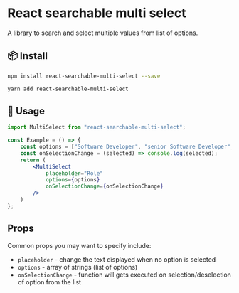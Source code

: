 # React searchable multi select

A library to search and select multiple values from list of options.

## 📦 Install

```bash
npm install react-searchable-multi-select --save
```

```bash
yarn add react-searchable-multi-select
```
## 🔨 Usage

```jsx
import MultiSelect from "react-searchable-multi-select";

const Example = () => {
    const options = ["Software Developer", "senior Software Developer", "Team Lead", "Manager"];
    const onSelectionChange = (selected) => console.log(selected);
    return (
        <MultiSelect
            placeholder="Role"
            options={options}
            onSelectionChange={onSelectionChange}
        />
    )
};

```
## Props

Common props you may want to specify include:
- `placeholder` - change the text displayed when no option is selected
- `options` - array of strings (list of options)
- `onSelectionChange` - function will gets executed on selection/deselection of option from the list